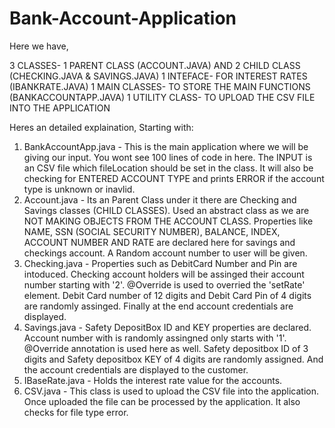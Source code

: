 # Bank-Account-Application
Here we have,

3 CLASSES- 1 PARENT CLASS (ACCOUNT.JAVA) AND 2 CHILD CLASS (CHECKING.JAVA & SAVINGS.JAVA)
1 INTEFACE- FOR INTEREST RATES (IBANKRATE.JAVA)
1 MAIN CLASSES- TO STORE THE MAIN FUNCTIONS (BANKACCOUNTAPP.JAVA)
1 UTILITY CLASS- TO UPLOAD THE CSV FILE INTO THE APPLICATION

Heres an detailed explaination, Starting with:
1. BankAccountApp.java - This is the main application where we will be giving our input. You wont see 100 lines of code in here. The INPUT is an CSV file which fileLocation should be set in the class. It will also be checking for ENTERED ACCOUNT TYPE and prints ERROR if the account type is unknown or inavlid. 
2. Account.java - Its an Parent Class under it there are Checking and Savings classes (CHILD CLASSES). Used an abstract class as we are NOT MAKING OBJECTS FROM THE ACCOUNT CLASS. Properties like NAME, SSN (SOCIAL SECURITY NUMBER), BALANCE, INDEX, ACCOUNT NUMBER AND RATE are declared here for savings and checkings account. A Random account number to user will be given.
3. Checking.java - Properties such as DebitCard Number and Pin are intoduced. Checking account holders will be assinged their account number starting with '2'. @Override is used to overried the 'setRate' element. Debit Card number of 12 digits and Debit Card Pin of 4 digits are randomly assinged. Finally at the end account credentials are displayed.
4. Savings.java - Safety DepositBox ID and KEY properties are declared. Account number with is randomly assingned only starts with '1'. @Override annotation is used here as well. Safety depositbox ID of 3 digits and Safety depositbox KEY of 4 digits are randomly assigned. And the account credentials are displayed to the customer.
5. IBaseRate.java - Holds the interest rate value for the accounts.
6. CSV.java - This class is used to upload the CSV file into the application. Once uploaded the file can be processed by the application. It also checks for file type error.

